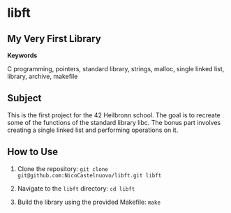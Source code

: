 <h1>libft</h1>
<h2>My Very First Library</h2>

**Keywords**

C programming, pointers, standard library, strings, malloc, single linked list, library, archive, makefile

## Subject

This is the first project for the 42 Heilbronn school. The goal is to recreate some of the functions of the standard library libc. The bonus part involves creating a single linked list and performing operations on it.

## How to Use

1. Clone the repository:
`git clone git@github.com:NicoCastelnuovo/libft.git libft`

2. Navigate to the `libft` directory:
`cd libft`

3. Build the library using the provided Makefile:
`make`

